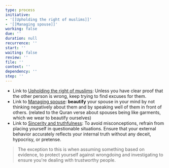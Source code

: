 ```yaml
---
type: process
initiative:
- '[[Upholding the right of muslims]]'
- '[[Managing spouse]]'
working: false
due: ''
duration: null
recurrence: ''
start: ''
waiting: false
review: ''
file: ''
context: ''
dependency: ''
step: ''
---
```


* Link to [Upholding the right of muslims](docs/sidebar1/Initiatives/worship/Upholding%20the%20right%20of%20muslims.md): Unless you have clear proof that the other person is wrong, keep trying to find excuses for them.
* Link to [Managing spouse](docs/sidebar1/Initiatives/worship/Managing%20spouse.md): **beautify** your spouse in your mind by not thinking negatively about them and by speaking well of them in front of others. (related to the Quran verse about spouses being like garments, which we wear to beautify ourselves)
* Link to [Sincerity and truthfulness](docs/sidebar1/Initiatives/good%20traits/Sincerity%20and%20truthfulness.md): To avoid misconceptions, refrain from placing yourself in questionable situations. Ensure that your external behavior accurately reflects your internal truth without any deceit, hypocrisy, or pretense.

> The exception to this is when assuming something based on evidence, to protect yourself against wrongdoing and investigating to ensure you're dealing with trustworthy people.
